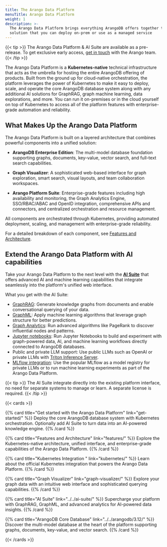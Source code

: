 ```yaml
---
title: The Arango Data Platform
menuTitle: Arango Data Platform
weight: 1
description: >-
  The Arango Data Platform brings everything ArangoDB offers together to a single
  solution that you can deploy on-prem or use as a managed service
---
```


{{< tip >}}
The Arango Data Platform & AI Suite are available as a pre-release. To get
exclusive early access, [get in touch](https://arango.ai/contact-us/) with
the Arango team.
{{< /tip >}}

The Arango Data Platform is a **Kubernetes-native** technical infrastructure that acts as the umbrella
for hosting the entire ArangoDB offering of products. Built from the ground up for 
cloud-native orchestration, the platform leverages the power of Kubernetes to make it easy
to deploy, scale, and operate the core ArangoDB database system along with any additional
AI solutions for GraphRAG, graph machine learning, data explorations, and more. You can
run it on-premises or in the cloud yourself on top of Kubernetes to access all
of the platform features with enterprise-grade automation and reliability.

## What Makes Up the Arango Data Platform

The Arango Data Platform is built on a layered architecture that combines powerful
components into a unified solution:

- **ArangoDB Enterprise Edition**: The multi-model database foundation supporting
  graphs, documents, key-value, vector search, and full-text search capabilities.

- **Graph Visualizer**: A sophisticated web-based interface for graph exploration,
  smart search, visual layouts, and team collaboration workspaces.

- **Arango Platform Suite**: Enterprise-grade features including high availability
  and monitoring, the Graph Analytics Engine, SSO/RBAC/ABAC and OpenID integration,
  comprehensive APIs and connectors, and centralized orchestration and resource management.

All components are orchestrated through Kubernetes, providing automated deployment,
scaling, and management with enterprise-grade reliability.

For a detailed breakdown of each component, see [Features and Architecture](features/).

## Extend the Arango Data Platform with AI capabilities

Take your Arango Data Platform to the next level with the [**AI Suite**](../ai-suite/_index.md) that offers advanced AI and machine learning capabilities that integrate seamlessly into the platform's unified web interface.

What you get with the AI Suite:

- [GraphRAG](../ai-suite/graphrag/): Generate knowledge graphs from documents and enable
   conversational querying of your data.
- [GraphML](../ai-suite/graphml/): Apply machine learning algorithms that leverage graph
  structure for better predictions.
- [Graph Analytics](../ai-suite/graph-analytics/): Run advanced algorithms like PageRank
  to discover influential nodes and patterns.
- [Jupyter notebooks](../ai-suite/notebook-servers.md): Run Jupyter Notebooks to build and
  experiment with graph-powered data, AI, and machine learning workflows directly connected
  to ArangoDB databases. 
- Public and private LLM support: Use public LLMs such as OpenAI
  or private LLMs with [Triton Inference Server](../ai-suite/reference/triton-inference-server.md).
- [MLflow integration](../ai-suite/reference/mlflow.md): Use the popular MLflow as a model registry
  for private LLMs or to run machine learning experiments as part of the Arango Data Platform.

{{< tip >}}
The AI Suite integrate directly into the existing platform interface, no need for
separate systems to manage or learn. A separate license is required.
{{< /tip >}}

{{< cards >}}

{{% card title="Get started with the Arango Data Platform" link="get-started/" %}}
Deploy the core ArangoDB database system with Kubernetes orchestration.
Optionally add AI Suite to turn data into an AI-powered knowledge engine.
{{% /card %}}

{{% card title="Features and Architecture" link="features/" %}}
Explore the Kubernetes-native architecture, unified interface, and enterprise-grade capabilities of the Arango Data Platform.
{{% /card %}}

{{% card title="Kubernetes Integration " link="kubernetes/" %}}
Learn about the official Kubernetes integration that powers the Arango Data Platform.
{{% /card %}}

{{% card title="Graph Visualizer" link="graph-visualizer/" %}}
Explore your graph data with an intuitive web interface and sophisticated querying capabilities.
{{% /card %}}

{{% card title="AI Suite" link="../../ai-suite/" %}}
Supercharge your platform with GraphRAG, GraphML, and advanced analytics for AI-powered data insights.
{{% /card %}}

{{% card title="ArangoDB Core Database" link="../../arangodb/3.12/" %}}
Discover the multi-model database at the heart of the platform supporting graphs, documents, key-value, and vector search.
{{% /card %}}

{{< /cards >}}
